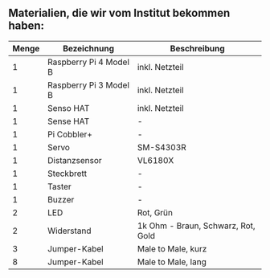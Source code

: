 ## Materialien, die wir vom Institut bekommen haben:

| Menge | Bezeichnung | Beschreibung |
| ----- | ----------- | ------------ |
| 1 | Raspberry Pi 4 Model B | inkl. Netzteil |
| 1 | Raspberry Pi 3 Model B | inkl. Netzteil |
| 1 | Senso HAT | inkl. Netzteil |
| 1 | Sense HAT | - | 
| 1 | Pi Cobbler+  | - |
| 1 | Servo | SM-S4303R |
| 1 | Distanzsensor | VL6180X |
| 1 | Steckbrett | - |
| 1 | Taster | - |
| 1 | Buzzer | - | 
| 2 | LED | Rot, Grün |
| 2 | Widerstand | 1k Ohm - Braun, Schwarz, Rot, Gold |
| 3 | Jumper-Kabel | Male to Male, kurz |
| 8 | Jumper-Kabel | Male to Male, lang | 
